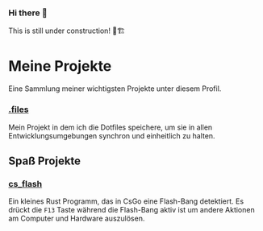 ### Hi there 👋

This is still under construction! 🚧🏗

# Meine Projekte

Eine Sammlung meiner wichtigsten Projekte unter diesem Profil.

### [.files](https://github.com/Lukas412/.files)

Mein Projekt in dem ich die Dotfiles speichere, um sie in allen Entwicklungsumgebungen synchron und einheitlich zu halten.

## Spaß Projekte

### [cs_flash](https://github.com/Lukas412/cs_flash)

Ein kleines Rust Programm, das in CsGo eine Flash-Bang detektiert. Es drückt die `F13` Taste während die Flash-Bang aktiv ist um andere Aktionen am Computer und Hardware auszulösen.


<!--
**Lukas412/Lukas412** is a ✨ _special_ ✨ repository because its `README.md` (this file) appears on your GitHub profile.

Here are some ideas to get you started:

- 🔭 I’m currently working on ...
- 🌱 I’m currently learning ...
- 👯 I’m looking to collaborate on ...
- 🤔 I’m looking for help with ...
- 💬 Ask me about ...
- 📫 How to reach me: ...
- 😄 Pronouns: ...
- ⚡ Fun fact: ...
-->
